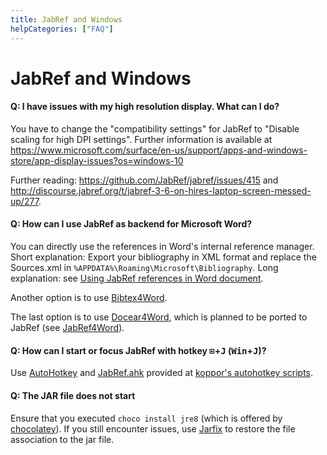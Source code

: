 ```yaml
---
title: JabRef and Windows
helpCategories: ["FAQ"]
---
```


# JabRef and Windows

#### Q: I have issues with my high resolution display. What can I do?

You have to change the "compatibility settings" for JabRef to "Disable scaling for high DPI settings".
Further information is available at https://www.microsoft.com/surface/en-us/support/apps-and-windows-store/app-display-issues?os=windows-10

Further reading: https://github.com/JabRef/jabref/issues/415
and
http://discourse.jabref.org/t/jabref-3-6-on-hires-laptop-screen-messed-up/277.


#### Q: How can I use JabRef as backend for Microsoft Word?

You can directly use the references in Word's internal reference manager.
Short explanation: Export your bibliography in XML format and replace the Sources.xml in `%APPDATA%\Roaming\Microsoft\Bibliography`.
Long explanation: see [Using JabRef references in Word document](http://www.ademcan.net/?d=2012/01/30/15/23/05-using-jabref-references-in-word-documents).

Another option is to use [Bibtex4Word](http://www.ee.ic.ac.uk/hp/staff/dmb/perl/index.html).

The last option is to use [Docear4Word](https://github.com/Docear/Docear4Word), which is planned to be ported to JabRef (see [JabRef4Word](https://github.com/JabRef/JabRef4Word)).


#### Q: How can I start or focus JabRef with hotkey <kbd>⊞</kbd>+<kbd>J</kbd> (<kbd>Win</kbd>+<kbd>J</kbd>)?

Use [AutoHotkey](http://www.autohotkey.com/) and [JabRef.ahk](https://github.com/koppor/autohotkey-scripts/blob/master/JabRef.ahk) provided at [koppor's autohotkey scripts](https://github.com/koppor/autohotkey-scripts).


#### Q: The JAR file does not start

Ensure that you executed `choco install jre8` (which is offered by [chocolatey](https://chocolatey.org/)).
If you still encounter issues, use [Jarfix](https://johann.loefflmann.net/en/software/jarfix/index.html) to restore the file association to the jar file.
